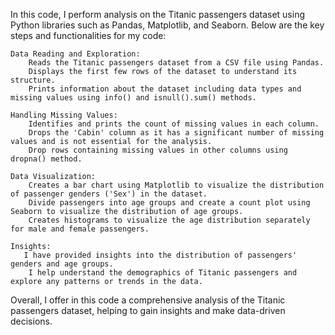 In this code, I perform analysis on the Titanic passengers dataset using Python libraries such as Pandas, Matplotlib, and Seaborn. Below are the key steps and functionalities for my code:

    Data Reading and Exploration:
        Reads the Titanic passengers dataset from a CSV file using Pandas.
        Displays the first few rows of the dataset to understand its structure.
        Prints information about the dataset including data types and missing values using info() and isnull().sum() methods.

    Handling Missing Values:
        Identifies and prints the count of missing values in each column.
        Drops the 'Cabin' column as it has a significant number of missing values and is not essential for the analysis.
        Drop rows containing missing values in other columns using dropna() method.

    Data Visualization:
        Creates a bar chart using Matplotlib to visualize the distribution of passenger genders ('Sex') in the dataset.
        Divide passengers into age groups and create a count plot using Seaborn to visualize the distribution of age groups.
        Creates histograms to visualize the age distribution separately for male and female passengers.

    Insights:
       I have provided insights into the distribution of passengers' genders and age groups.
        I help understand the demographics of Titanic passengers and explore any patterns or trends in the data.

Overall, I offer in this code a comprehensive analysis of the Titanic passengers dataset, helping to gain insights and make data-driven decisions.
